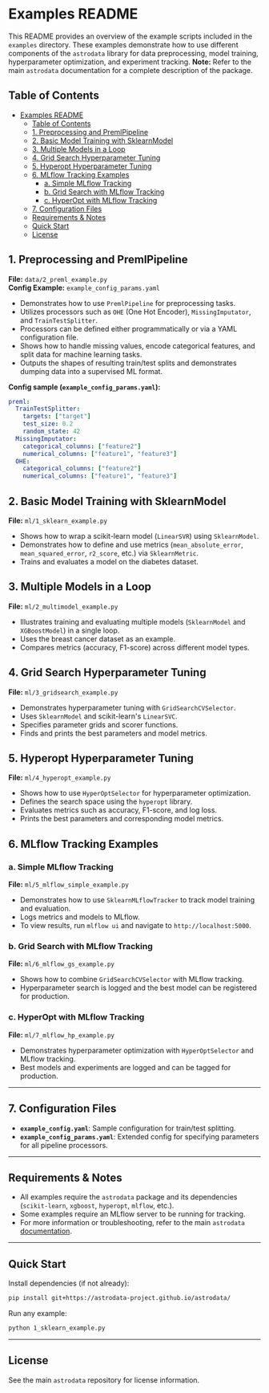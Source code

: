 # Examples README

This README provides an overview of the example scripts included in the `examples` directory. These examples demonstrate how to use different components of the `astrodata` library for data preprocessing, model training, hyperparameter optimization, and experiment tracking. **Note:** Refer to the main `astrodata` documentation for a complete description of the package.

## Table of Contents

- [Examples README](#examples-readme)
  - [Table of Contents](#table-of-contents)
  - [1. Preprocessing and PremlPipeline](#1-preprocessing-and-premlpipeline)
  - [2. Basic Model Training with SklearnModel](#2-basic-model-training-with-sklearnmodel)
  - [3. Multiple Models in a Loop](#3-multiple-models-in-a-loop)
  - [4. Grid Search Hyperparameter Tuning](#4-grid-search-hyperparameter-tuning)
  - [5. Hyperopt Hyperparameter Tuning](#5-hyperopt-hyperparameter-tuning)
  - [6. MLflow Tracking Examples](#6-mlflow-tracking-examples)
    - [a. Simple MLflow Tracking](#a-simple-mlflow-tracking)
    - [b. Grid Search with MLflow Tracking](#b-grid-search-with-mlflow-tracking)
    - [c. HyperOpt with MLflow Tracking](#c-hyperopt-with-mlflow-tracking)
  - [7. Configuration Files](#7-configuration-files)
  - [Requirements \& Notes](#requirements--notes)
  - [Quick Start](#quick-start)
  - [License](#license)


## 1. Preprocessing and PremlPipeline

**File:** `data/2_preml_example.py`  
**Config Example:** `example_config_params.yaml`

- Demonstrates how to use `PremlPipeline` for preprocessing tasks.
- Utilizes processors such as `OHE` (One Hot Encoder), `MissingImputator`, and `TrainTestSplitter`.
- Processors can be defined either programmatically or via a YAML configuration file.
- Shows how to handle missing values, encode categorical features, and split data for machine learning tasks.
- Outputs the shapes of resulting train/test splits and demonstrates dumping data into a supervised ML format.

**Config sample (`example_config_params.yaml`):**
```yaml
preml:
  TrainTestSplitter:
    targets: ["target"]
    test_size: 0.2
    random_state: 42
  MissingImputator:
    categorical_columns: ["feature2"]
    numerical_columns: ["feature1", "feature3"]
  OHE:
    categorical_columns: ["feature2"]
    numerical_columns: ["feature1", "feature3"]
```



## 2. Basic Model Training with SklearnModel

**File:** `ml/1_sklearn_example.py`

- Shows how to wrap a scikit-learn model (`LinearSVR`) using `SklearnModel`.
- Demonstrates how to define and use metrics (`mean_absolute_error`, `mean_squared_error`, `r2_score`, etc.) via `SklearnMetric`.
- Trains and evaluates a model on the diabetes dataset.



## 3. Multiple Models in a Loop

**File:** `ml/2_multimodel_example.py`

- Illustrates training and evaluating multiple models (`SklearnModel` and `XGBoostModel`) in a single loop.
- Uses the breast cancer dataset as an example.
- Compares metrics (accuracy, F1-score) across different model types.



## 4. Grid Search Hyperparameter Tuning

**File:** `ml/3_gridsearch_example.py`

- Demonstrates hyperparameter tuning with `GridSearchCVSelector`.
- Uses `SklearnModel` and scikit-learn's `LinearSVC`.
- Specifies parameter grids and scorer functions.
- Finds and prints the best parameters and model metrics.



## 5. Hyperopt Hyperparameter Tuning

**File:** `ml/4_hyperopt_example.py`

- Shows how to use `HyperOptSelector` for hyperparameter optimization.
- Defines the search space using the `hyperopt` library.
- Evaluates metrics such as accuracy, F1-score, and log loss.
- Prints the best parameters and corresponding model metrics.



## 6. MLflow Tracking Examples

### a. Simple MLflow Tracking

**File:** `ml/5_mlflow_simple_example.py`

- Demonstrates how to use `SklearnMLflowTracker` to track model training and evaluation.
- Logs metrics and models to MLflow.
- To view results, run `mlflow ui` and navigate to `http://localhost:5000`.

### b. Grid Search with MLflow Tracking

**File:** `ml/6_mlflow_gs_example.py`

- Shows how to combine `GridSearchCVSelector` with MLflow tracking.
- Hyperparameter search is logged and the best model can be registered for production.

### c. HyperOpt with MLflow Tracking

**File:** `ml/7_mlflow_hp_example.py`

- Demonstrates hyperparameter optimization with `HyperOptSelector` and MLflow tracking.
- Best models and experiments are logged and can be tagged for production.

---

## 7. Configuration Files

- **`example_config.yaml`**: Sample configuration for train/test splitting.
- **`example_config_params.yaml`**: Extended config for specifying parameters for all pipeline processors.

---

## Requirements & Notes

- All examples require the `astrodata` package and its dependencies (`scikit-learn`, `xgboost`, `hyperopt`, `mlflow`, etc.).
- Some examples require an MLflow server to be running for tracking.
- For more information or troubleshooting, refer to the main `astrodata` [documentation](https://astrodata-project.github.io/astrodata/).

---

## Quick Start

Install dependencies (if not already):

```bash
pip install git+https://astrodata-project.github.io/astrodata/
```

Run any example:

```bash
python 1_sklearn_example.py
```

---

## License

See the main `astrodata` repository for license information.